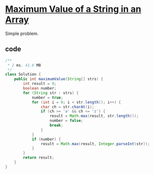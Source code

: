 # [Maximum Value of a String in an Array](https://leetcode.com/problems/maximum-value-of-a-string-in-an-array/)

Simple problem.

## code

```java
/**
 * 2 ms, 41.6 MB
 */
class Solution {
    public int maximumValue(String[] strs) {
        int result = 0;
        boolean number;
        for (String str : strs) {
            number = true;
            for (int i = 0; i < str.length(); i++) {
                char ch = str.charAt(i);
                if (ch >= 'a' && ch <= 'z') {
                    result = Math.max(result, str.length());
                    number = false;
                    break;
                }
            }
            if (number) {
                result = Math.max(result, Integer.parseInt(str));
            }
        }
        return result;
    }
}
```
